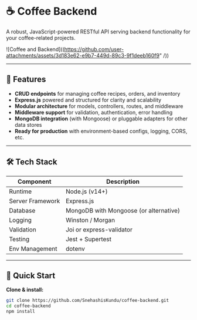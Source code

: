 # ☕ Coffee Backend

A robust, JavaScript-powered RESTful API serving backend functionality for your coffee-related projects.

![Coffee and Backend]((https://github.com/user-attachments/assets/3d183e62-e9b7-449d-89c3-9f1deeb160f9" /))


---

## 🚀 Features

- **CRUD endpoints** for managing coffee recipes, orders, and inventory  
- **Express.js** powered and structured for clarity and scalability  
- **Modular architecture** for models, controllers, routes, and middleware  
- **Middleware support** for validation, authentication, error handling  
- **MongoDB integration** (with Mongoose) or pluggable adapters for other data stores  
- **Ready for production** with environment-based configs, logging, CORS, etc.

---

## 🛠️ Tech Stack

| Component         | Description                                      |
|------------------|--------------------------------------------------|
| Runtime           | Node.js (v14+)                                  |
| Server Framework  | Express.js                                      |
| Database          | MongoDB with Mongoose (or alternative)          |
| Logging           | Winston / Morgan                                |
| Validation        | Joi or express-validator                        |
| Testing           | Jest + Supertest                               |
| Env Management    | dotenv                                          |

---

## 🎯 Quick Start

**Clone & install:**
```bash
git clone https://github.com/SnehashisKundu/coffee-backend.git
cd coffee-backend
npm install
